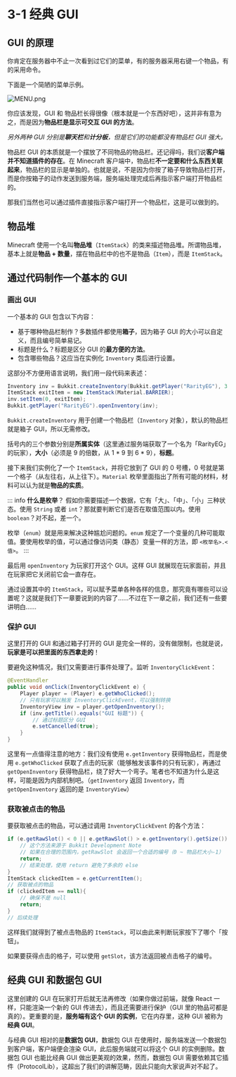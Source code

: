 # 3-1 经典 GUI

## GUI 的原理

你肯定在服务器中不止一次看到过它们的菜单，有的服务器采用右键一个物品，有的采用命令。

下面是一个简陋的菜单示例。

![MENU.png](https://s2.loli.net/2022/04/15/D6ntRqKBHGEUO5N.png)

你应该发现，GUI 和 物品栏长得很像（根本就是一个东西好吧），这并非有意为之，而是因为**物品栏是显示可交互 GUI 的方法**。

*另外两种 GUI 分别是**聊天栏**和**计分板**，但是它们的功能都没有物品栏 GUI 强大。*

物品栏 GUI 的本质就是一个摆放了不同物品的物品栏。还记得吗，我们说**客户端并不知道插件的存在**。在 Minecraft 客户端中，物品栏**不一定要和什么东西关联起来**，物品栏的显示是单独的。也就是说，不是因为你按了箱子导致物品栏打开，而是你按箱子的动作发送到服务端，服务端处理完成后再指示客户端打开物品栏的。

那我们当然也可以通过插件直接指示客户端打开一个物品栏，这是可以做到的。

## 物品堆

Minecraft 使用一个名叫**物品堆**（`ItemStack`）的类来描述物品堆。所谓物品堆，基本上就是**物品 + 数量**，摆在物品栏中的也不是物品（`Item`），而是 `ItemStack`。

## 通过代码制作一个基本的 GUI

### 画出 GUI

一个基本的 GUI 包含以下内容：

- 基于哪种物品栏制作？多数插件都使用**箱子**，因为箱子 GUI 的大小可以自定义，而且编号简单易记。
- 标题是什么？标题是区分 GUI 的**最方便的方法**。
- 包含哪些物品？这应当在实例化 `Inventory` 类后进行设置。

这部分不方便用语言说明，我们用一段代码来表述：

```java
Inventory inv = Bukkit.createInventory(Bukkit.getPlayer("RarityEG"), 3 * 9, "GUI 标题");
ItemStack exitItem = new ItemStack(Material.BARRIER);
inv.setItem(0, exitItem);
Bukkit.getPlayer("RarityEG").openInventory(inv);
```

`Bukkit.createInventory` 用于创建一个物品栏（`Inventory` 对象），默认的物品栏就是箱子 GUI，所以无需修改。

括号内的三个参数分别是**所属实体**（这里通过服务端获取了一个名为「RarityEG」的玩家），**大小**（必须是 9 的倍数，从 1 * 9 到 6 * 9），**标题**。

接下来我们实例化了一个 `ItemStack`，并将它放到了 GUI 的 0 号槽，0 号就是第一个格子（从左往右，从上往下）。`Material` 枚举里面指出了所有可能的材料，材料可以认为就是**物品的实质**。

::: info **什么是枚举**？
假如你需要描述一个数据，它有「大」、「中」、「小」三种状态。使用 `String` 或者 `int`？那就要判断它们是否在取值范围以内。使用 `boolean`？对不起，差一个。

枚举（`enum`）就是用来解决这种尴尬问题的。`enum` 规定了一个变量的几种可能取值。要使用枚举的值，可以通过像访问类（静态）变量一样的方法，即 `<枚举名>.<值>`。
:::

最后用 `openInventory` 为玩家打开这个 GUI。这样 GUI 就展现在玩家面前，并且在玩家把它关闭前它会一直存在。

通过设置其中的 `ItemStack`，可以赋予菜单各种各样的信息，那究竟有哪些可以设置呢？这就是我们下一章要说到的内容了……不过在下一章之前，我们还有一些要讲明白……

### 保护 GUI

这里打开的 GUI 和通过箱子打开的 GUI 是完全一样的，没有做限制，也就是说，**玩家是可以把里面的东西拿走的**！

要避免这种情况，我们又需要进行事件处理了。监听 `InventoryClickEvent`：

```java
@EventHandler
public void onClick(InventoryClickEvent e) {
    Player player = (Player) e.getWhoClicked();
    // 只有玩家可以触发 InventoryClickEvent，可以强制转换
    InventoryView inv = player.getOpenInventory();
    if (inv.getTitle().equals("GUI 标题")) {
        // 通过标题区分 GUI
        e.setCancelled(true);
    }
}
```

这里有一点值得注意的地方：我们没有使用 `e.getInventory` 获得物品栏，而是使用 `e.getWhoClicked` 获取了点击的玩家（能够触发该事件的只有玩家），再通过 `getOpenInventory` 获得物品栏，绕了好大一个弯子。笔者也不知道为什么是这样，可能是因为内部机制吧。（`getInventory` 返回 `Inventory`，而 `getOpenInventory` 返回的是 `InventoryView`）

### 获取被点击的物品

要获取被点击的物品，可以通过调用 `InventoryClickEvent` 的各个方法：

```java
if (e.getRawSlot() < 0 || e.getRawSlot() > e.getInventory().getSize()) {
    // 这个方法来源于 Bukkit Development Note
    // 如果在合理的范围内，getRawSlot 会返回一个合适的编号（0 ~ 物品栏大小-1）
    return;
    // 结束处理，使用 return 避免了多余的 else
}
ItemStack clickedItem = e.getCurrentItem();
// 获取被点的物品
if (clickedItem == null){
    // 确保不是 null
    return;
}
// 后续处理
```

这样我们就得到了被点击物品的 `ItemStack`，可以由此来判断玩家按下了哪个「按钮」。

如果要获得点击的格子，可以使用 `getSlot`，该方法返回被点击格子的编号。

## 经典 GUI 和数据包 GUI

这里创建的 GUI 在玩家打开后就无法再修改（如果你做过前端，就像 React 一样，只能渲染一个新的 GUI 传进去），而且还需要进行保护（GUI 里的物品可都是真的）。更重要的是，**服务端有这个 GUI 的实例**，它在内存里，这种 GUI 被称为**经典 GUI**。

与经典 GUI 相对的是**数据包 GUI**，数据包 GUI 在使用时，服务端发送一个数据包到客户端，客户端便会渲染 GUI，此后服务端就可以将这个 GUI 的实例删除。数据包 GUI 也能比经典 GUI 做出更美观的效果，然而，数据包 GUI 需要依赖其它插件（ProtocolLib），这超出了我们的讲解范畴，因此只能向大家说声对不起了。